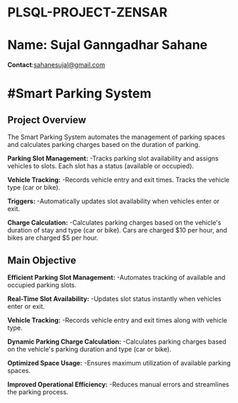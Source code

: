 # PLSQL-PROJECT-ZENSAR
# **Name**: Sujal Ganngadhar Sahane
 **Contact**:sahanesujal@gmail.com
# #Smart Parking System

## Project Overview
The Smart Parking System automates the management of parking spaces and calculates parking charges based on the duration of parking.

**Parking Slot Management:**
-Tracks parking slot availability and assigns vehicles to slots.
Each slot has a status (available or occupied).

**Vehicle Tracking:**
-Records vehicle entry and exit times.
Tracks the vehicle type (car or bike).

**Triggers:**
-Automatically updates slot availability when vehicles enter or exit.

**Charge Calculation:**
-Calculates parking charges based on the vehicle's duration of stay and type (car or bike).
Cars are charged $10 per hour, and bikes are charged $5 per hour.

## Main Objective
**Efficient Parking Slot Management:**
-Automates tracking of available and occupied parking slots.

**Real-Time Slot Availability:**
-Updates slot status instantly when vehicles enter or exit.

**Vehicle Tracking:**
-Records vehicle entry and exit times along with vehicle type.

**Dynamic Parking Charge Calculation:**
-Calculates parking charges based on the vehicle's parking duration and type (car or bike).

**Optimized Space Usage:**
-Ensures maximum utilization of available parking spaces.

**Improved Operational Efficiency:**
-Reduces manual errors and streamlines the parking process.
